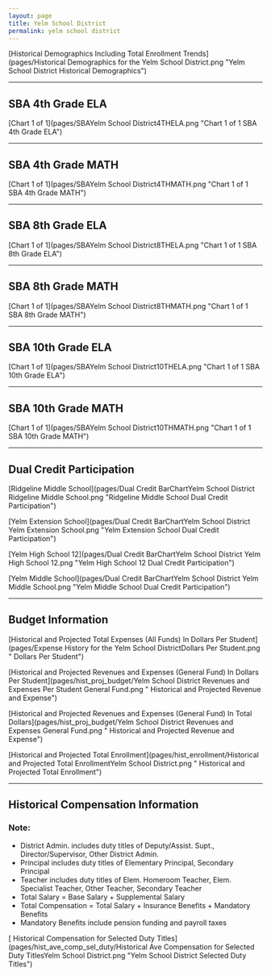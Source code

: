 ```yaml
---
layout: page
title: Yelm School District
permalink: yelm school district
---
```



[Historical Demographics Including Total Enrollment Trends](pages/Historical Demographics for the Yelm School District.png "Yelm School District Historical Demographics")

___

## SBA 4th Grade ELA

[Chart 1 of 1](pages/SBAYelm School District4THELA.png "Chart 1 of 1 SBA 4th Grade ELA")


___

## SBA 4th Grade MATH

[Chart 1 of 1](pages/SBAYelm School District4THMATH.png "Chart 1 of 1 SBA 4th Grade MATH")


___

## SBA 8th Grade ELA

[Chart 1 of 1](pages/SBAYelm School District8THELA.png "Chart 1 of 1 SBA 8th Grade ELA")


___

## SBA 8th Grade MATH

[Chart 1 of 1](pages/SBAYelm School District8THMATH.png "Chart 1 of 1 SBA 8th Grade MATH")


___

## SBA 10th Grade ELA

[Chart 1 of 1](pages/SBAYelm School District10THELA.png "Chart 1 of 1 SBA 10th Grade ELA")


___

## SBA 10th Grade MATH

[Chart 1 of 1](pages/SBAYelm School District10THMATH.png "Chart 1 of 1 SBA 10th Grade MATH")


___

## Dual Credit Participation

[Ridgeline Middle School](pages/Dual Credit BarChartYelm School District Ridgeline Middle School.png "Ridgeline Middle School Dual Credit Participation")

[Yelm Extension School](pages/Dual Credit BarChartYelm School District Yelm Extension School.png "Yelm Extension School Dual Credit Participation")

[Yelm High School 12](pages/Dual Credit BarChartYelm School District Yelm High School 12.png "Yelm High School 12 Dual Credit Participation")

[Yelm Middle School](pages/Dual Credit BarChartYelm School District Yelm Middle School.png "Yelm Middle School Dual Credit Participation")


___

## Budget Information

[Historical and Projected Total Expenses (All Funds) In Dollars Per Student](pages/Expense History for the Yelm School DistrictDollars Per Student.png " Dollars Per Student")

[Historical and Projected Revenues and Expenses (General Fund) In Dollars Per Student](pages/hist_proj_budget/Yelm School District Revenues and Expenses Per Student General Fund.png " Historical and Projected Revenue and Expense")

[Historical and Projected Revenues and Expenses (General Fund) In Total Dollars](pages/hist_proj_budget/Yelm School District Revenues and Expenses General Fund.png " Historical and Projected Revenue and Expense")

[Historical and Projected Total Enrollment](pages/hist_enrollment/Historical and Projected Total EnrollmentYelm School District.png " Historical and Projected Total Enrollment")


___

## Historical Compensation Information
### Note:
- District Admin. includes duty titles of Deputy/Assist. Supt., Director/Supervisor, Other District Admin.
- Principal includes duty titles of Elementary Principal, Secondary Principal
- Teacher includes duty titles of Elem. Homeroom Teacher, Elem. Specialist Teacher, Other Teacher, Secondary Teacher
- Total Salary = Base Salary + Supplemental Salary
- Total Compensation = Total Salary + Insurance Benefits + Mandatory Benefits
- Mandatory Benefits include pension funding and payroll taxes

[ Historical Compensation for Selected Duty Titles](pages/hist_ave_comp_sel_duty/Historical Ave Compensation for Selected Duty TitlesYelm School District.png "Yelm School District Selected Duty Titles")

